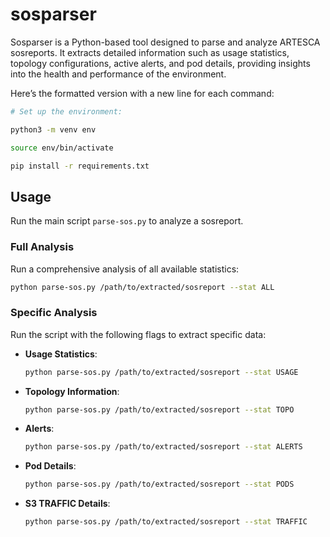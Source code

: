 # sosparser
Sosparser is a Python-based tool designed to parse and analyze ARTESCA sosreports.
It extracts detailed information such as usage statistics, topology configurations,
active alerts, and pod details, providing insights into the health and performance of the environment.

Here’s the formatted version with a new line for each command:

```bash
# Set up the environment:

python3 -m venv env

source env/bin/activate

pip install -r requirements.txt
```

## Usage
Run the main script `parse-sos.py` to analyze a sosreport.

### Full Analysis
Run a comprehensive analysis of all available statistics:
```bash
python parse-sos.py /path/to/extracted/sosreport --stat ALL
```

### Specific Analysis
Run the script with the following flags to extract specific data:
- **Usage Statistics**:
  ```bash
  python parse-sos.py /path/to/extracted/sosreport --stat USAGE
  ```
- **Topology Information**:
  ```bash
  python parse-sos.py /path/to/extracted/sosreport --stat TOPO
  ```
- **Alerts**:
  ```bash
  python parse-sos.py /path/to/extracted/sosreport --stat ALERTS
  ```
- **Pod Details**:
  ```bash
  python parse-sos.py /path/to/extracted/sosreport --stat PODS
  ```
- **S3 TRAFFIC Details**:
  ```bash
  python parse-sos.py /path/to/extracted/sosreport --stat TRAFFIC
  ```
